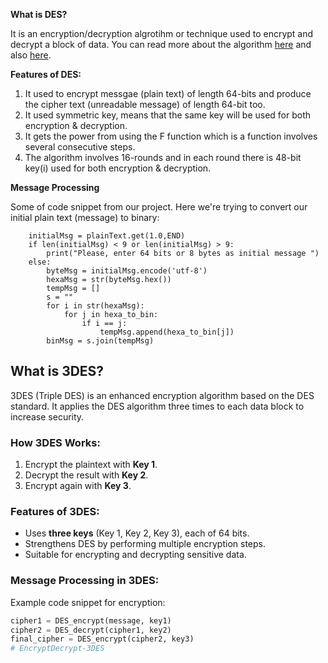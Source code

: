 **What is DES?** 

It is an encryption/decryption algrotihm or technique used to encrypt and decrypt a block of data. You can read more about the algorithm [here](http://page.math.tu-berlin.de/~kant/teaching/hess/krypto-ws2006/des.htm) and also [here](http://www.umsl.edu/~siegelj/information_theory/projects/des.netau.net/Dataencryptionalgorithm.html).


**Features of DES:**

1. It used to encrypt messgae (plain text) of length 64-bits and produce the cipher text (unreadable message) of length 64-bit too.<br>
2. It used symmetric key, means that the same key will be used for both encryption & decryption. <br>
3. It gets the power from using the F function which is a function involves several consecutive steps.<br>
4. The algorithm involves 16-rounds and in each round there is 48-bit key(i) used for both encryption & decryption. 


 **Message Processing**
 
 Some of code snippet from our project. Here we're trying to convert our initial plain text (message) to binary:
       
        initialMsg = plainText.get(1.0,END)
        if len(initialMsg) < 9 or len(initialMsg) > 9:
            print("Please, enter 64 bits or 8 bytes as initial message ")
        else:
            byteMsg = initialMsg.encode('utf-8')
            hexaMsg = str(byteMsg.hex())
            tempMsg = []
            s = ""
            for i in str(hexaMsg):
                for j in hexa_to_bin:
                    if i == j:
                        tempMsg.append(hexa_to_bin[j])
            binMsg = s.join(tempMsg)
## What is 3DES?

3DES (Triple DES) is an enhanced encryption algorithm based on the DES standard. It applies the DES algorithm three times to each data block to increase security.

### How 3DES Works:
1. Encrypt the plaintext with **Key 1**.
2. Decrypt the result with **Key 2**.
3. Encrypt again with **Key 3**.

### Features of 3DES:
- Uses **three keys** (Key 1, Key 2, Key 3), each of 64 bits.
- Strengthens DES by performing multiple encryption steps.
- Suitable for encrypting and decrypting sensitive data.

### Message Processing in 3DES:
Example code snippet for encryption:
```python
cipher1 = DES_encrypt(message, key1)
cipher2 = DES_decrypt(cipher1, key2)
final_cipher = DES_encrypt(cipher2, key3)
#   E n c r y p t D e c r y p t - 3 D E S  
 